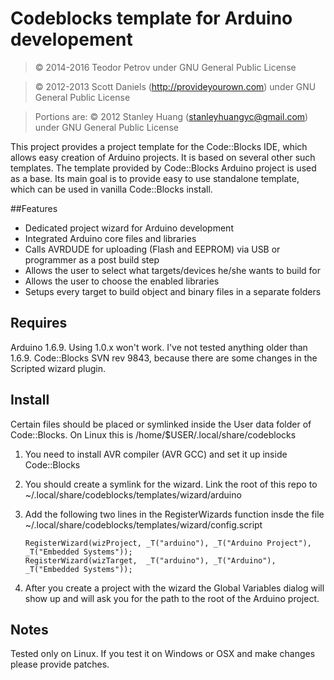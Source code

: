 # Codeblocks template for Arduino developement
> &copy; 2014-2016 Teodor Petrov
> under GNU General Public License

> &copy; 2012-2013 Scott Daniels (<http://provideyourown.com>)
> under GNU General Public License

> Portions are: &copy; 2012 Stanley Huang (<stanleyhuangyc@gmail.com>)
> under GNU General Public License

This project provides a project template for the Code::Blocks IDE, which allows easy creation of Arduino projects.
It is based on several other such templates. The template provided by Code::Blocks Arduino project is used as a base.
Its main goal is to provide easy to use standalone template, which can be used in vanilla Code::Blocks install.

##Features

* Dedicated project wizard for Arduino development
* Integrated Arduino core files and libraries
* Calls AVRDUDE for uploading (Flash and EEPROM) via USB or programmer as a post build step
* Allows the user to select what targets/devices he/she wants to build for
* Allows the user to choose the enabled libraries
* Setups every target to build object and binary files in a separate folders

## Requires

Arduino 1.6.9. Using 1.0.x won't work. I've not tested anything older than 1.6.9.
Code::Blocks SVN rev 9843, because there are some changes in the Scripted wizard plugin.

## Install

Certain files should be placed or symlinked inside the User data folder of Code::Blocks.
On Linux this is /home/$USER/.local/share/codeblocks

1. You need to install AVR compiler (AVR GCC) and set it up inside Code::Blocks
2. You should create a symlink for the wizard. Link the root of this repo to ~/.local/share/codeblocks/templates/wizard/arduino
3. Add the following two lines in the RegisterWizards function insde the file ~/.local/share/codeblocks/templates/wizard/config.script

   ```
   RegisterWizard(wizProject, _T("arduino"), _T("Arduino Project"), _T("Embedded Systems"));
   RegisterWizard(wizTarget,  _T("arduino"), _T("Arduino"),         _T("Embedded Systems"));
   ```
4. After you create a project with the wizard the Global Variables dialog will show up and will
ask you for the path to the root of the Arduino project.

## Notes

Tested only on Linux. If you test it on Windows or OSX and make changes please provide patches.
